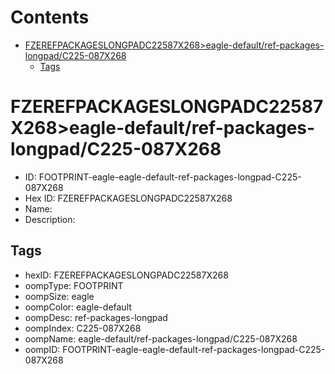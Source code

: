 



Contents
========

* [FZEREFPACKAGESLONGPADC22587X268>eagle-default/ref-packages-longpad/C225-087X268](#fzerefpackageslongpadc22587x268eagle-defaultref-packages-longpadc225-087x268)
	* [Tags](#tags)

# FZEREFPACKAGESLONGPADC22587X268>eagle-default/ref-packages-longpad/C225-087X268

- ID: FOOTPRINT-eagle-eagle-default-ref-packages-longpad-C225-087X268
- Hex ID: FZEREFPACKAGESLONGPADC22587X268
- Name: 
- Description: 

## Tags

- hexID: FZEREFPACKAGESLONGPADC22587X268
- oompType: FOOTPRINT
- oompSize: eagle
- oompColor: eagle-default
- oompDesc: ref-packages-longpad
- oompIndex: C225-087X268
- oompName: eagle-default/ref-packages-longpad/C225-087X268
- oompID: FOOTPRINT-eagle-eagle-default-ref-packages-longpad-C225-087X268
